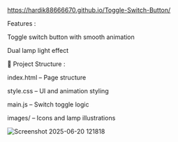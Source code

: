  https://hardik88666670.github.io/Toggle-Switch-Button/

 Features :

Toggle switch button with smooth animation

Dual lamp light effect

📁 Project Structure :

index.html – Page structure

style.css – UI and animation styling

main.js – Switch toggle logic

images/ – Icons and lamp illustrations

![Screenshot 2025-06-20 121818](https://github.com/user-attachments/assets/dc365718-8158-4f44-b16c-8ef3d8400cf6)
